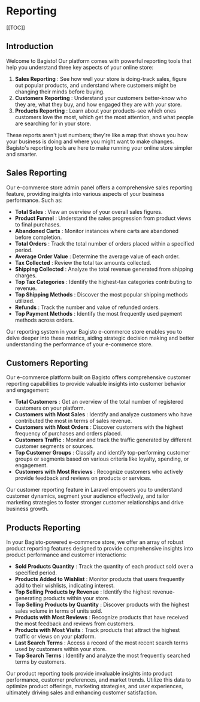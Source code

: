 # Reporting

[[TOC]]

## Introduction

Welcome to Bagisto! Our platform comes with powerful reporting tools that help you understand three key aspects of your online store:


1. **Sales Reporting** : See how well your store is doing-track sales, figure out popular products, and understand where customers might be changing their minds before buying.
2. **Customers Reporting** : Understand your customers better-know who they are, what they buy, and how engaged they are with your store.
3. **Products Reporting** : Learn about your products-see which ones customers love the most, which get the most attention, and what people are searching for in your store.


These reports aren't just numbers; they're like a map that shows you how your business is doing and where you might want to make changes. Bagisto's reporting tools are here to make running your online store simpler and smarter.

## Sales Reporting

Our e-commerce store admin panel offers a comprehensive sales reporting feature, providing insights into various aspects of your business performance. Such as:

- **Total Sales** : View an overview of your overall sales figures.
- **Product Funnel** : Understand the sales progression from product views to final purchases.
- **Abandoned Carts** : Monitor instances where carts are abandoned before completion.
- **Total Orders** : Track the total number of orders placed within a specified period.
- **Average Order Value** : Determine the average value of each order.
- **Tax Collected** : Review the total tax amounts collected.
- **Shipping Collected** : Analyze the total revenue generated from shipping charges.
- **Top Tax Categories** : Identify the highest-tax categories contributing to revenue.
- **Top Shipping Methods** : Discover the most popular shipping methods utilized.
- **Refunds** : Track the number and value of refunded orders.
- **Top Payment Methods** : Identify the most frequently used payment methods across orders.


Our reporting system in your Bagisto e-commerce store enables you to delve deeper into these metrics, aiding strategic decision making and better understanding the performance of your e-commerce store.


## Customers Reporting


Our e-commerce platform built on Bagisto  offers comprehensive customer reporting capabilities to provide valuable insights into customer behavior and engagement:

- **Total Customers** : Get an overview of the total number of registered customers on your platform.
- **Customers with Most Sales** : Identify and analyze customers who have contributed the most in terms of sales revenue.
- **Customers with Most Orders** : Discover customers with the highest frequency of purchases and orders placed.
- **Customers Traffic** : Monitor and track the traffic generated by different customer segments or sources.
- **Top Customer Groups** : Classify and identify top-performing customer groups or segments based on various criteria like loyalty, spending, or engagement.
- **Customers with Most Reviews** : Recognize customers who actively provide feedback and reviews on products or services.

Our customer reporting feature in Laravel empowers you to understand customer dynamics, segment your audience effectively, and tailor marketing strategies to foster stronger customer relationships and drive business growth.


## Products Reporting

In your Bagisto-powered e-commerce store, we offer an array of robust product reporting features designed to provide comprehensive insights into product performance and customer interactions:

- **Sold Products Quantity** : Track the quantity of each product sold over a specified period.
- **Products Added to Wishlist** : Monitor products that users frequently add to their wishlists, indicating interest.
- **Top Selling Products by Revenue** : Identify the highest revenue-generating products within your store.
- **Top Selling Products by Quantity** : Discover products with the highest sales volume in terms of units sold.
- **Products with Most Reviews** : Recognize products that have received the most feedback and reviews from customers.
- **Products with Most Visits** : Track products that attract the highest traffic or views on your platform.
- **Last Search Terms** : Access a record of the most recent search terms used by customers within your store.
- **Top Search Terms** : Identify and analyze the most frequently searched terms by customers.

Our product reporting tools provide invaluable insights into product performance, customer preferences, and market trends. Utilize this data to optimize product offerings, marketing strategies, and user experiences, ultimately driving sales and enhancing customer satisfaction.

